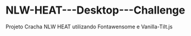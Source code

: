 # NLW-HEAT---Desktop---Challenge
Projeto Cracha NLW HEAT utilizando Fontawensome e  Vanilla-Tilt.js
